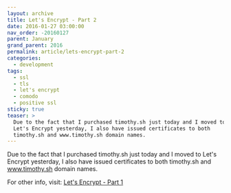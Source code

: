 ```yaml
---
layout: archive
title: Let's Encrypt - Part 2
date: 2016-01-27 03:00:00
nav_order: -20160127
parent: January
grand_parent: 2016
permalink: article/lets-encrypt-part-2
categories:
  - development
tags:
  - ssl
  - tls
  - let's encrypt
  - comodo
  - positive ssl
sticky: true
teaser: >
  Due to the fact that I purchased timothy.sh just today and I moved to
  Let's Encrypt yesterday, I also have issued certificates to both
  timothy.sh and www.timothy.sh domain names.
---
```


Due to the fact that I purchased timothy.sh just today and I moved to Let's Encrypt yesterday, I also have issued certificates to both timothy.sh and www.timothy.sh domain names.

For other info, visit:  [Let's Encrypt - Part 1](/article/lets-encrypt-part-1)
